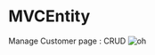 # MVCEntity
Manage Customer page : CRUD 
![oh](https://user-images.githubusercontent.com/81465934/222314560-41c9a7e0-d120-4156-92f4-fea1e16d282b.JPG)

